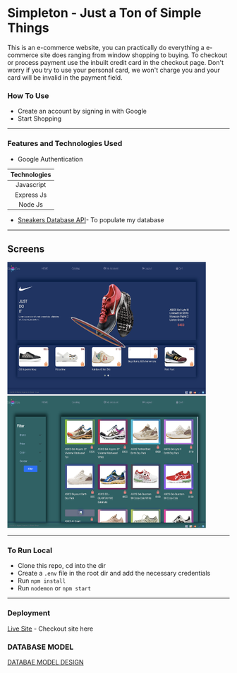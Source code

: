 # Simpleton - Just a Ton of Simple Things
<p>This is an e-commerce website, you can practically do everything a e-commerce site does ranging from window shopping to buying. To checkout or process payment use the inbuilt credit card in the checkout page. Don't worry if you try to use your personal card, we won't charge you and your card will be invalid in the payment field.</p>



### How To Use
- Create an account by signing in with Google
- Start Shopping
---


### Features and Technologies Used
* Google Authentication    

| Technologies  |
| :-------------: |
| Javascript     | 
| Express Js     | 
| Node Js | 

*  [Sneakers Database API](https://thesneakerdatabase.com/api/)- To populate my database
---


## Screens
 <img src="./public/images/home.png?raw=true" width= "450px" height="300px"> &nbsp; &nbsp; <img src="./public/images/catalog.png?raw=true" width= "450px" height="300px">

---
### To Run Local
* Clone this repo, cd into the dir
* Create a `.env` file in the root dir and add the necessary credentials
* Run `npm install`
* Run `nodemon` or `npm start`

--- 
### Deployment
[Live Site](https://simpleton.onrender.com) - Checkout site here

### DATABASE MODEL
[DATABAE MODEL DESIGN](https://lucid.app/lucidchart/invitations/accept/inv_5a80b349-2589-40cb-98e7-4cce3eec7340?viewport_loc=-464%2C-46%2C2933%2C1612%2C0_0)


